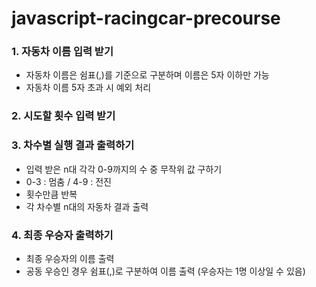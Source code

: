 # javascript-racingcar-precourse

### 1. 자동차 이름 입력 받기

- 자동차 이름은 쉼표(,)를 기준으로 구분하며 이름은 5자 이하만 가능
- 자동차 이름 5자 초과 시 예외 처리

### 2. 시도할 횟수 입력 받기

### 3. 차수별 실행 결과 출력하기

- 입력 받은 n대 각각 0-9까지의 수 중 무작위 값 구하기
- 0-3 : 멈춤 / 4-9 : 전진
- 횟수만큼 반복
- 각 차수별 n대의 자동차 결과 출력

### 4. 최종 우승자 출력하기

- 최종 우승자의 이름 출력
- 공동 우승인 경우 쉼표(,)로 구분하여 이름 출력 (우승자는 1명 이상일 수 있음)
